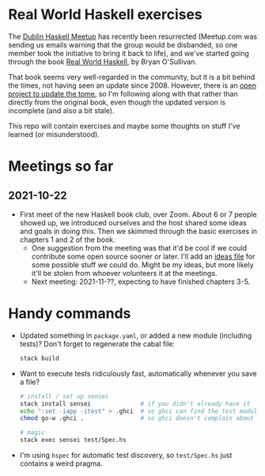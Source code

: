 # Real World Haskell exercises

The [Dublin Haskell Meetup](https://www.meetup.com/haskell-dublin-meetup) has recently been resurrected (Meetup.com was sending us emails warning that the group would be disbanded, so one member took the initiative to bring it back to life), and we've started going through the book [Real World Haskell](http://book.realworldhaskell.org/read), by Bryan O'Sullivan.

That book seems very well-regarded in the community, but it is a bit behind the times, not having seen an update since 2008. However, there is an [open project to update the tome](https://github.com/tssm/up-to-date-real-world-haskell), so I'm following along with that rather than directly from the original book, even though the updated version is incomplete (and also a bit stale).

This repo will contain exercises and maybe some thoughts on stuff I've learned (or misunderstood).

# Meetings so far

## 2021-10-22

* First meet of the new Haskell book club, over Zoom. About 6 or 7 people showed up, we introduced ourselves and the host shared some ideas and goals in doing this. Then we skimmed through the basic exercises in chapters 1 and 2 of the book.
    * One suggestion from the meeting was that it'd be cool if we could contribute some open source sooner or later. I'll add an [ideas file](./ideas.md) for some possible stuff we could do. Might be my ideas, but more likely it'll be stolen from whoever volunteers it at the meetings.
    * Next meeting: 2021-11-??, expecting to have finished chapters 3-5.

# Handy commands

* Updated something in `package.yaml`, or added a new module (including tests)? Don't forget to regenerate the cabal file:
  ```bash
  stack build
  ```
* Want to execute tests ridiculously fast, automatically whenever you save a file?
  ```bash
  # install / set up sensei
  stack install sensei              # if you didn't already have it
  echo ":set -iapp -itest" > .ghci  # so ghci can find the test modules
  chmod go-w .ghci .                # so ghci doesn't complain about exploitable permissions

  # magic
  stack exec sensei test/Spec.hs
  ```
* I'm using `hspec` for automatic test discovery, so `test/Spec.hs` just contains a weird pragma.
